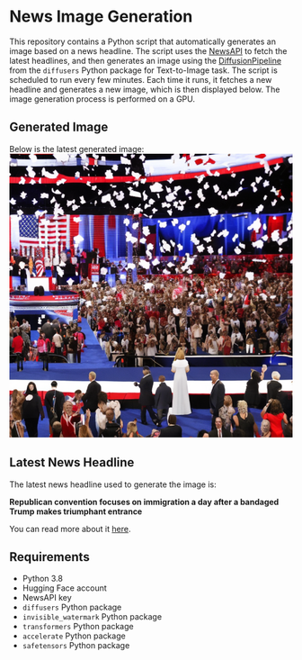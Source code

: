 # News Image Generation
This repository contains a Python script that automatically generates an image based on a news headline. The script uses the [NewsAPI](https://newsapi.org/) to fetch the latest headlines, and then generates an image using the [DiffusionPipeline](https://github.com/huggingface/diffusers) from the `diffusers` Python package for Text-to-Image task.
The script is scheduled to run every few minutes. Each time it runs, it fetches a new headline and generates a new image, which is then displayed below. The image generation process is performed on a GPU.

## Generated Image
Below is the latest generated image:
![Generated Image](image.png)

## Latest News Headline
The latest news headline used to generate the image is:

**Republican convention focuses on immigration a day after a bandaged Trump makes triumphant entrance**

You can read more about it [here](https://news.google.com/rss/articles/CBMibGh0dHBzOi8vYXBuZXdzLmNvbS9hcnRpY2xlL3RydW1wLXJlcHVibGljYW4tbmF0aW9uYWwtY29udmVudGlvbi1pbW1pZ3JhdGlvbi1kODMyZmVkYmJkMGRmMGE0ZmE2OGY5NDE0NzRjMDIwOdIBAA?oc=5).

## Requirements
- Python 3.8
- Hugging Face account
- NewsAPI key
- `diffusers` Python package
- `invisible_watermark` Python package
- `transformers` Python package
- `accelerate` Python package
- `safetensors` Python package
